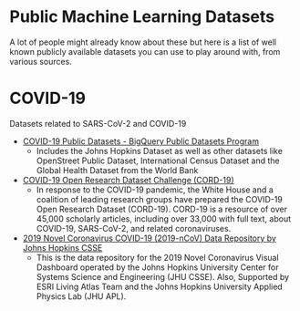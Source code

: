 # Public Machine Learning Datasets

A lot of people might already know about these but here is a list of well known publicly available datasets you can use to play around with, from various sources.

# COVID-19
Datasets related to SARS-CoV-2 and COVID-19

* [COVID-19 Public Datasets - BigQuery Public Datasets Program](https://console.cloud.google.com/marketplace/details/bigquery-public-datasets/covid19-dataset-list?preview=bigquery-public-datasets)
  * Includes the Johns Hopkins Dataset as well as other datasets like OpenStreet Public Dataset, International Census Dataset and the Global Health Dataset from the World Bank
* [COVID-19 Open Research Dataset Challenge (CORD-19)](https://www.kaggle.com/allen-institute-for-ai/CORD-19-research-challenge)
  * In response to the COVID-19 pandemic, the White House and a coalition of leading research groups have prepared the COVID-19 Open Research Dataset (CORD-19). CORD-19 is a resource of over 45,000 scholarly articles, including over 33,000 with full text, about COVID-19, SARS-CoV-2, and related coronaviruses.
* [2019 Novel Coronavirus COVID-19 (2019-nCoV) Data Repository by Johns Hopkins CSSE](https://github.com/CSSEGISandData/COVID-19/tree/master/csse_covid_19_data)
  * This is the data repository for the 2019 Novel Coronavirus Visual Dashboard operated by the Johns Hopkins University Center for Systems Science and Engineering (JHU CSSE). Also, Supported by ESRI Living Atlas Team and the Johns Hopkins University Applied Physics Lab (JHU APL).

